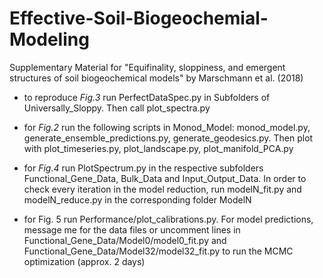 # Effective-Soil-Biogeochemial-Modeling
Supplementary Material for "Equifinality, sloppiness, and emergent structures of soil biogeochemical models" by Marschmann et al. (2018)

* to reproduce *Fig.3* run PerfectDataSpec.py in Subfolders of Universally_Sloppy. Then call plot_spectra.py

* for *Fig.2* run the following scripts in Monod_Model: monod_model.py, generate_ensemble_predictions.py, generate_geodesics.py. Then plot with plot_timeseries.py, plot_landscape.py, plot_manifold_PCA.py

* for *Fig.4* run PlotSpectrum.py in the respective subfolders Functional_Gene_Data, Bulk_Data and Input_Output_Data. In order to check every iteration in the model reduction, run modelN_fit.py and modelN_reduce.py in the corresponding folder ModelN

* for Fig. 5 run Performance/plot_calibrations.py. For model predictions, message me for the data files or uncomment lines in Functional_Gene_Data/Model0/model0_fit.py and Functional_Gene_Data/Model32/model32_fit.py to run the MCMC optimization (approx. 2 days)
